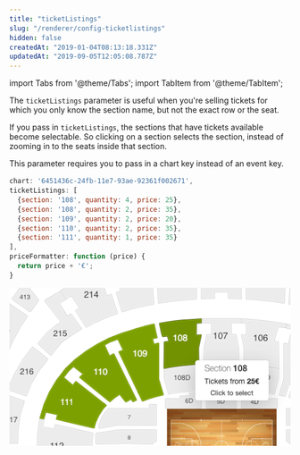 ```yaml
---
title: "ticketListings"
slug: "/renderer/config-ticketlistings"
hidden: false
createdAt: "2019-01-04T08:13:18.331Z"
updatedAt: "2019-09-05T12:05:08.787Z"
---
```


import Tabs from '@theme/Tabs';
import TabItem from '@theme/TabItem';

The `ticketListings` parameter is useful when you're selling tickets for which you only know the section name, but not the exact row or the seat.

If you pass in `ticketListings`, the sections that have tickets available become selectable. So clicking on a section selects the section, instead of zooming in to the seats inside that section.

This parameter requires you to pass in a chart key instead of an event key.

```javascript
chart: '6451436c-24fb-11e7-93ae-92361f002671',
ticketListings: [
  {section: '108', quantity: 4, price: 25},
  {section: '108', quantity: 2, price: 35},
  {section: '109', quantity: 2, price: 20},
  {section: '110', quantity: 2, price: 35},
  {section: '111', quantity: 1, price: 35}
],
priceFormatter: function (price) {
  return price + '€';
}
```



![Screenshot 2019-01-04 at 09.15.55.png](/img/readme/Screenshot-2019-01-04-at-09.15.55.png)

